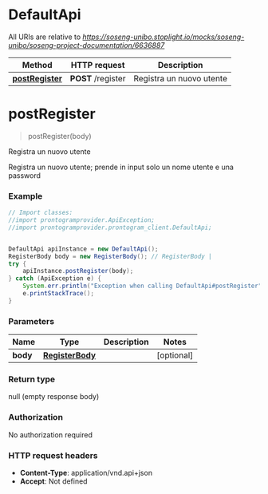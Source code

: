 # DefaultApi

All URIs are relative to *https://soseng-unibo.stoplight.io/mocks/soseng-unibo/soseng-project-documentation/6636887*

Method | HTTP request | Description
------------- | ------------- | -------------
[**postRegister**](DefaultApi.md#postRegister) | **POST** /register | Registra un nuovo utente

<a name="postRegister"></a>
# **postRegister**
> postRegister(body)

Registra un nuovo utente

Registra un nuovo utente; prende in input solo un nome utente e una password

### Example
```java
// Import classes:
//import prontogramprovider.ApiException;
//import prontogramprovider.prontogram_client.DefaultApi;


DefaultApi apiInstance = new DefaultApi();
RegisterBody body = new RegisterBody(); // RegisterBody | 
try {
    apiInstance.postRegister(body);
} catch (ApiException e) {
    System.err.println("Exception when calling DefaultApi#postRegister");
    e.printStackTrace();
}
```

### Parameters

Name | Type | Description  | Notes
------------- | ------------- | ------------- | -------------
 **body** | [**RegisterBody**](RegisterBody.md)|  | [optional]

### Return type

null (empty response body)

### Authorization

No authorization required

### HTTP request headers

 - **Content-Type**: application/vnd.api+json
 - **Accept**: Not defined

